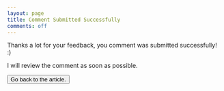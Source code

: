 ```yaml
---
layout: page
title: Comment Submitted Successfully
comments: off
---
```


Thanks a lot for your feedback, you comment was submitted successfully! :)

I will review the comment as soon as possible.

<button class="btn btn-success" onclick="history.back()">Go back to the article.</button>
